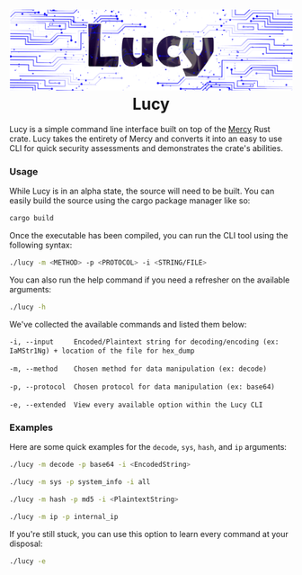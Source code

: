 <h1 align="center">
    <img src="assets/lucy_logo.png" />
    <br />
    Lucy
</h1>

Lucy is a simple command line interface built on top of the [Mercy](https://github.com/CatherineFramework/mercy) Rust crate. Lucy takes the entirety of Mercy and converts it into an easy to use CLI for quick security assessments and demonstrates the crate's abilities.

### Usage

While Lucy is in an alpha state, the source will need to be built. You can easily build the source using the cargo package manager like so:

```bash
cargo build
```

Once the executable has been compiled, you can run the CLI tool using the following syntax:
```bash
./lucy -m <METHOD> -p <PROTOCOL> -i <STRING/FILE>
```

You can also run the help command if you need a refresher on the available arguments:
```bash
./lucy -h
```

We've collected the available commands and listed them below:
```
-i, --input     Encoded/Plaintext string for decoding/encoding (ex: IaMStr1Ng) + location of the file for hex_dump

-m, --method    Chosen method for data manipulation (ex: decode)

-p, --protocol  Chosen protocol for data manipulation (ex: base64)

-e, --extended  View every available option within the Lucy CLI
```

### Examples

Here are some quick examples for the `decode`, `sys`, `hash`, and `ip` arguments:

```bash
./lucy -m decode -p base64 -i <EncodedString>
```

```bash
./lucy -m sys -p system_info -i all
```

```bash
./lucy -m hash -p md5 -i <PlaintextString>
```

```bash
./lucy -m ip -p internal_ip
```

If you're still stuck, you can use this option to learn every command at your disposal:
```bash
./lucy -e
```